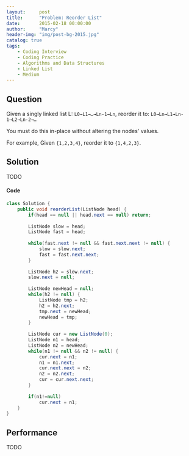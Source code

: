 ```yaml
---
layout:     post
title:      "Problem: Reorder List"
date:       2015-02-18 00:00:00
author:     "Marcy"
header-img: "img/post-bg-2015.jpg"
catalog: true
tags:
    - Coding Interview
    - Coding Practice
    - Algorithms and Data Structures
    - Linked List
    - Medium
---
```


## Question

Given a singly linked list L: `L0→L1→…→Ln-1→Ln`,
reorder it to: `L0→Ln→L1→Ln-1→L2→Ln-2→…`

You must do this in-place without altering the nodes' values.

For example,
Given `{1,2,3,4}`, reorder it to `{1,4,2,3}`.

## Solution
TODO

#### Code
```java
class Solution {
    public void reorderList(ListNode head) {
        if(head == null || head.next == null) return;
        
        ListNode slow = head;
        ListNode fast = head;
        
        while(fast.next != null && fast.next.next != null) {
            slow = slow.next;
            fast = fast.next.next;
        }
        
        ListNode h2 = slow.next;
        slow.next = null;
        
        ListNode newHead = null;
        while(h2 != null) {
            ListNode tmp = h2;
            h2 = h2.next;
            tmp.next = newHead;
            newHead = tmp;
        }
        
        ListNode cur = new ListNode(0);
        ListNode n1 = head;
        ListNode n2 = newHead;
        while(n1 != null && n2 != null) {
            cur.next = n1;
            n1 = n1.next;
            cur.next.next = n2;
            n2 = n2.next;
            cur = cur.next.next;
        }
        
        if(n1!=null)
            cur.next = n1;
    }
}
```

## Performance
TODO
